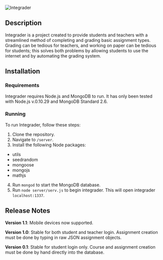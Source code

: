 ![Integrader](https://raw.githubusercontent.com/bluepichu/integrader/master/public/images/logo-light.png)

## Description

Integrader is a project created to provide students and teachers with a streamlined method of completing and grading basic assignment types.  Grading can be tedious for teachers, and working on paper can be tedious for students; this solves both problems by allowing students to use the internet and by automating the grading system.

## Installation

### Requirements

Integrader requires Node.js and MongoDB to run.  It has only been tested with Node.js v.0.10.29 and MongoDB Standard 2.6.

### Running

To run Integrader, follow these steps:

1. Clone the repository.
2. Navigate to `/server`.
3. Install the following Node packages:
  - utils
  - seedrandom
  - mongoose
  - mongojs
  - mathjs
4. Run `mongod` to start the MongoDB database.
5. Run `node server/serv.js` to begin integrader.  This will open integrader `localhost:1337`.

## Release Notes

**Version 1.1**: Mobile devices now supported.

**Version 1.0**: Stable for both student and teacher login.  Assignment creation must be done by typing in raw JSON assignment objects.

**Version 0.1**: Stable for student login only.  Course and assignment creation must be done by hand directly into the database.
